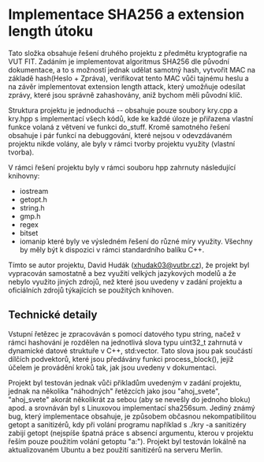 # Implementace SHA256 a extension length útoku

Tato složka obsahuje řešení druhého projektu z předmětu kryptografie na VUT FIT. Zadáním je implementovat algoritmus SHA256 dle původní dokumentace, a to s možností jednak udělat samotný hash, vytvořit MAC na základě hash(Heslo + Zpráva), verifikovat tento MAC vůči tajnému heslu a na závěr implementovat extension length attack, který umožňuje odesílat zprávy, které jsou správně zahashovány, aniž bychom měli původní klíč.

Struktura projektu je jednoduchá -- obsahuje pouze soubory kry.cpp a kry.hpp s implementací všech kódů, kde ke každé úloze je přiřazena vlastní funkce volaná z větvení ve funkci do_stuff. Kromě samotného řešení obsahuje i pár funkcí na debuggování, které nejsou v odevzdávaném projektu nikde volány, ale byly v rámci tvorby projektu využity (vlastní tvorba).

V rámci řešení projektu byly v rámci souboru hpp zahrnuty následující knihovny:
 - iostream
 - getopt.h
 - string.h
 - gmp.h
 - regex
 - bitset
 - iomanip
které byly ve výsledném řešení do různé míry využity. Všechny by měly být k dispozici v rámci standardního balíku C++.

Tímto se autor projektu, David Hudák (xhudak03@vutbr.cz), že projekt byl vypracován samostatně a bez využití velkých jazykových modelů a že nebylo využito jiných zdrojů, než které jsou uvedeny v zadání projektu a oficiálních zdrojů týkajících se použitých knihoven.

## Technické detaily

Vstupní řetězec je zpracováván s pomocí datového typu string, načež v rámci hashování je rozdělen na jednotlivá slova typu uint32_t zahrnutá v dynamické datové struktuře v C++, std:vector. Tato slova jsou pak součástí dílčích podvektorů, které jsou předávány funkci process\_block(), jejíž účelem je provádění kroků tak, jak jsou uvedeny v dokumentaci.

Projekt byl testován jednak vůči přikladům uvedeným v zadání projektu, jednak na několika "náhodných" řetězcích jako jsou "ahoj\_svete", "ahoj\_svete" akorát několikrát za sebou (aby se nevešly do jednoho bloku) apod. a srovnáván byl s Linuxovou implementací sha256sum. Jediný známý bug, který implementace obsahuje, je způsobem občasnou nekompatibilitou getopt a sanitizérů, kdy při volání programu například s ./kry -a sanitizéry zabijí getopt (nejspíše špatná práce s absencí argumentu, kterou v projektu řeším pouze použitím volání getoptu "a:"). Projekt byl testován lokálně na aktualizovaném Ubuntu a bez použití sanitizérů na serveru Merlin.

